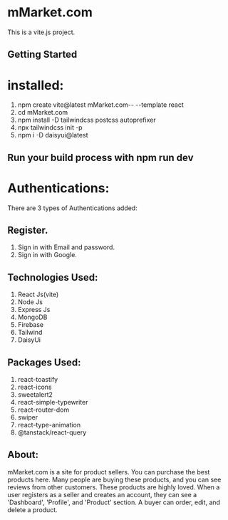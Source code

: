 # mMarket.com
This is a vite.js project.

## Getting Started
# installed:
1. npm create vite@latest mMarket.com-- --template react
2. cd mMarket.com
3. npm install -D tailwindcss postcss autoprefixer
4. npx tailwindcss init -p
5. npm i -D daisyui@latest
   
## Run your build process with npm run dev

# Authentications:
There are 3 types of Authentications added:

## Register.
1. Sign in with Email and password.
2. Sign in with Google.


## Technologies Used: 
 1. React Js(vite)
 2. Node Js
 3. Express Js
 4. MongoDB
 5. Firebase
 6. Tailwind
 7. DaisyUi


## Packages Used: 
 1. react-toastify
 2. react-icons
 3. sweetalert2
 4. react-simple-typewriter
 5. react-router-dom
 6. swiper
 7. react-type-animation
 8. @tanstack/react-query

  
## About:
mMarket.com is a site for product sellers. You can purchase the best products here. Many people are buying these products, and you can see reviews from other customers. These products are highly loved.
When a user registers as a seller and creates an account, they can see a 'Dashboard', 'Profile', and 'Product' section. A buyer can order, edit, and delete a product.
